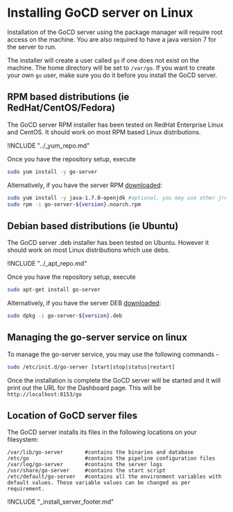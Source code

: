 # Installing GoCD server on Linux

<!-- toc -->

Installation of the GoCD server using the package manager will require root access on the machine. You are also required to have a java version 7 for the server to run.

The installer will create a user called ```go``` if one does not exist on the machine. The home directory will be set to ```/var/go```. If you want to create your own ```go``` user, make sure you do it before you install the GoCD server.

## RPM based distributions (ie RedHat/CentOS/Fedora)

The GoCD server RPM installer has been tested on RedHat Enterprise Linux and CentOS. It should work on most RPM based Linux distributions.

!INCLUDE "../_yum_repo.md"

Once you have the repository setup, execute

``` bash
sudo yum install -y go-server
```

Alternatively, if you have the server RPM [downloaded](https://www.gocd.io/download):

``` bash
sudo yum install -y java-1.7.0-openjdk #optional, you may use other jre/jdk if you prefer
sudo rpm -i go-server-${version}.noarch.rpm
```

## Debian based distributions (ie Ubuntu)

The GoCD server .deb installer has been tested on Ubuntu. However it should work on most Linux distributions which use debs.

!INCLUDE "../_apt_repo.md"

Once you have the repository setup, execute

```bash
sudo apt-get install go-server
```

Alternatively, if you have the server DEB [downloaded](https://www.gocd.io/download):

```bash
sudo dpkg -i go-server-${version}.deb
```

## Managing the go-server service on linux

To manage the go-server service, you may use the following commands -

```bash
sudo /etc/init.d/go-server [start|stop|status|restart]
```

Once the installation is complete the GoCD server will be started and it will print out the URL for the Dashboard page. This will be ```http://localhost:8153/go```

## Location of GoCD server files

The GoCD server installs its files in the following locations on your filesystem:

```
/var/lib/go-server       #contains the binaries and database
/etc/go                  #contains the pipeline configuration files
/var/log/go-server       #contains the server logs
/usr/share/go-server     #contains the start script
/etc/default/go-server   #contains all the environment variables with default values. These variable values can be changed as per requirement.
```

!INCLUDE "_install_server_footer.md"
